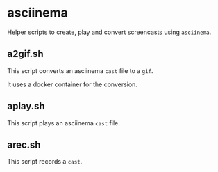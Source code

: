 # asciinema

Helper scripts to create, play and convert screencasts using `asciinema`.

## a2gif.sh

This script converts an asciinema `cast` file to a `gif`.

It uses a docker container for the conversion.

## aplay.sh

This script plays an asciinema `cast` file.

## arec.sh

This script records a `cast`.
